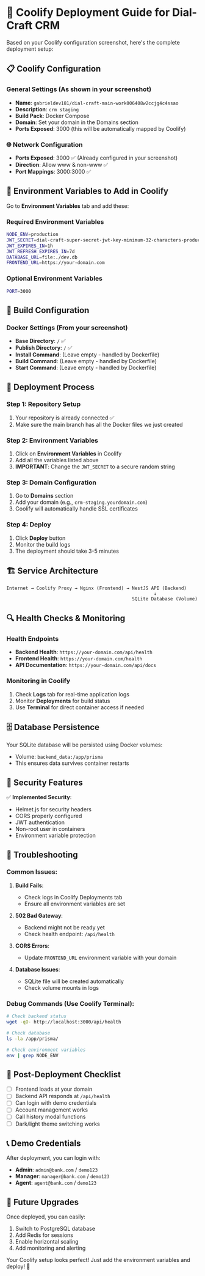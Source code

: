 # 🚀 Coolify Deployment Guide for Dial-Craft CRM

Based on your Coolify configuration screenshot, here's the complete deployment setup:

## 📋 Coolify Configuration

### General Settings (As shown in your screenshot)
- **Name**: `gabrieldev181/dial-craft-main-work006408w2ccjg4c4ssao`
- **Description**: `crm staging`
- **Build Pack**: Docker Compose
- **Domain**: Set your domain in the Domains section
- **Ports Exposed**: 3000 (this will be automatically mapped by Coolify)

### 🌐 Network Configuration
- **Ports Exposed**: 3000 ✅ (Already configured in your screenshot)
- **Direction**: Allow www & non-www ✅
- **Port Mappings**: 3000:3000 ✅

## 🔧 Environment Variables to Add in Coolify

Go to **Environment Variables** tab and add these:

### Required Environment Variables
```bash
NODE_ENV=production
JWT_SECRET=dial-craft-super-secret-jwt-key-minimum-32-characters-production-2024
JWT_EXPIRES_IN=1h
JWT_REFRESH_EXPIRES_IN=7d
DATABASE_URL=file:./dev.db
FRONTEND_URL=https://your-domain.com
```

### Optional Environment Variables
```bash
PORT=3000
```

## 📁 Build Configuration

### Docker Settings (From your screenshot)
- **Base Directory**: `/` ✅
- **Publish Directory**: `/` ✅
- **Install Command**: (Leave empty - handled by Dockerfile)
- **Build Command**: (Leave empty - handled by Dockerfile) 
- **Start Command**: (Leave empty - handled by Dockerfile)

## 🔄 Deployment Process

### Step 1: Repository Setup
1. Your repository is already connected ✅
2. Make sure the main branch has all the Docker files we just created

### Step 2: Environment Variables
1. Click on **Environment Variables** in Coolify
2. Add all the variables listed above
3. **IMPORTANT**: Change the `JWT_SECRET` to a secure random string

### Step 3: Domain Configuration  
1. Go to **Domains** section
2. Add your domain (e.g., `crm-staging.yourdomain.com`)
3. Coolify will automatically handle SSL certificates

### Step 4: Deploy
1. Click **Deploy** button
2. Monitor the build logs
3. The deployment should take 3-5 minutes

## 🏗️ Service Architecture

```
Internet → Coolify Proxy → Nginx (Frontend) → NestJS API (Backend)
                                                      ↓
                                              SQLite Database (Volume)
```

## 🔍 Health Checks & Monitoring

### Health Endpoints
- **Backend Health**: `https://your-domain.com/api/health`
- **Frontend Health**: `https://your-domain.com/health`
- **API Documentation**: `https://your-domain.com/api/docs`

### Monitoring in Coolify
1. Check **Logs** tab for real-time application logs
2. Monitor **Deployments** for build status
3. Use **Terminal** for direct container access if needed

## 🗄️ Database Persistence

Your SQLite database will be persisted using Docker volumes:
- Volume: `backend_data:/app/prisma`
- This ensures data survives container restarts

## 🔐 Security Features

✅ **Implemented Security**:
- Helmet.js for security headers
- CORS properly configured
- JWT authentication
- Non-root user in containers
- Environment variable protection

## 🚨 Troubleshooting

### Common Issues:

1. **Build Fails**: 
   - Check logs in Coolify Deployments tab
   - Ensure all environment variables are set

2. **502 Bad Gateway**:
   - Backend might not be ready yet
   - Check health endpoint: `/api/health`

3. **CORS Errors**:
   - Update `FRONTEND_URL` environment variable with your domain

4. **Database Issues**:
   - SQLite file will be created automatically
   - Check volume mounts in logs

### Debug Commands (Use Coolify Terminal):
```bash
# Check backend status
wget -qO- http://localhost:3000/api/health

# Check database
ls -la /app/prisma/

# Check environment variables
env | grep NODE_ENV
```

## 🎯 Post-Deployment Checklist

- [ ] Frontend loads at your domain
- [ ] Backend API responds at `/api/health`
- [ ] Can login with demo credentials
- [ ] Account management works
- [ ] Call history modal functions
- [ ] Dark/light theme switching works

## 📞 Demo Credentials

After deployment, you can login with:
- **Admin**: `admin@bank.com` / `demo123`
- **Manager**: `manager@bank.com` / `demo123`  
- **Agent**: `agent@bank.com` / `demo123`

## 🔄 Future Upgrades

Once deployed, you can easily:
1. Switch to PostgreSQL database
2. Add Redis for sessions
3. Enable horizontal scaling
4. Add monitoring and alerting

Your Coolify setup looks perfect! Just add the environment variables and deploy! 🚀